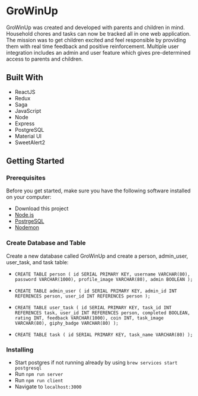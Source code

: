 # GroWinUp
GroWinUp was created and developed with parents and children in mind.  Household chores and tasks can now be tracked all in one web application.  The mission was to get children excited and feel responsible by providing them with real time feedback and positive reinforcement. Multiple user integration includes an admin and user feature which gives pre-determined access to parents and children.

## Built With

* ReactJS
* Redux
* Saga
* JavaScript
* Node
* Express
* PostgreSQL
* Material UI
* SweetAlert2

## Getting Started

### Prerequisites

Before you get started, make sure you have the following software installed on your computer:

- Download this project
- [Node.js](https://nodejs.org/en/)
- [PostrgeSQL](https://www.postgresql.org/)
- [Nodemon](https://nodemon.io/)

### Create Database and Table
Create a new database called GroWinUp and create a person, admin_user, user_task, and task table:

* `CREATE TABLE person (
  id SERIAL PRIMARY KEY,
  username VARCHAR(80),
  password VARCHAR(1000),
  profile_image VARCHAR(80),
  admin BOOLEAN
);`

* `CREATE TABLE admin_user (
  id SERIAL PRIMARY KEY,
  admin_id INT REFERENCES person,
  user_id INT REFERENCES person
);`

* `CREATE TABLE user_task (
  id SERIAL PRIMARY KEY,
  task_id INT REFERENCES task,
  user_id INT REFERENCES person,
  completed BOOLEAN,
  rating INT,
  feedback VARCHAR(1000),
  coin INT,
  task_image VARCHAR(80),
  giphy_badge VARCHAR(80)
);`

* `CREATE TABLE task (
  id SERIAL PRIMARY KEY,
  task_name VARCHAR(80)
);`

### Installing
* Start postgres if not running already by using `brew services start postgresql`
* Run `npm run server`
* Run `npm run client`
* Navigate to `localhost:3000`


